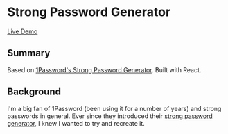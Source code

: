 # Strong Password Generator

[Live Demo](https://github.com/petercurcio/random-password-generator)

## Summary

Based on [1Password's Strong Password Generator](https://1password.com/password-generator/). Built with React.

## Background

I'm a big fan of 1Password (been using it for a number of years) and strong passwords in general. Ever since they introduced their [strong password generator](https://1password.com/password-generator/), I knew I wanted to try and recreate it.
